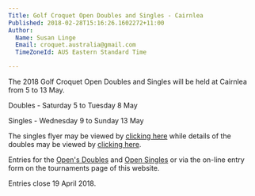 ```yaml
---
Title: Golf Croquet Open Doubles and Singles - Cairnlea
Published: 2018-02-28T15:16:26.1602272+11:00
Author:
  Name: Susan Linge
  Email: croquet.australia@gmail.com
  TimeZoneId: AUS Eastern Standard Time

---
```

The 2018 Golf Croquet Open Doubles and Singles will be held at Cairnlea from 5 to 13 May.

Doubles - Saturday 5 to Tuesday 8 May

Singles - Wednesday 9 to Sunday 13 May

The singles flyer may be viewed by [clicking here](/2018-gc-singles-flier.pdf) while details of the doubles may be viewed by [clicking here](2018-gc-doubles-flier.pdf).

Entries for the [Open's Doubles](/tournaments/2018/gc/open-doubles) and [Open Singles](/tournaments/2018/gc/open-singles) or via the on-line entry form on the tournaments page of this website.

Entries close 19 April 2018.
